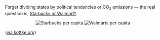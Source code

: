 Forget dividing states by political tendencies or CO<sub>2</sub> emissions &mdash; the real question is, <a href="http://www.stat.columbia.edu/~cook/movabletype/archives/2008/03/starbuckswalmar.html">Starbucks or Walmart?</a>.

<div style="text-align:center;">
<img src="http://www.stat.columbia.edu/~cook/movabletype/mlm/consumer1a.png" alt="Starbucks per capita" />
<img src="http://www.stat.columbia.edu/~cook/movabletype/mlm/consumer2a.png" alt="Walmarts per capita" />
</div>

(<a href="http://www.kottke.org/remainder/08/03/15187.html">via kottke.org</a>)
